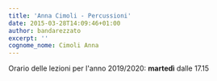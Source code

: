 ```yaml
---
title: 'Anna Cimoli - Percussioni'
date: 2015-03-28T14:09:46+01:00
author: bandarezzato
excerpt: ''
cognome_nome: Cimoli Anna
---
```

Orario delle lezioni per l'anno 2019/2020: **martedì** dalle 17.15